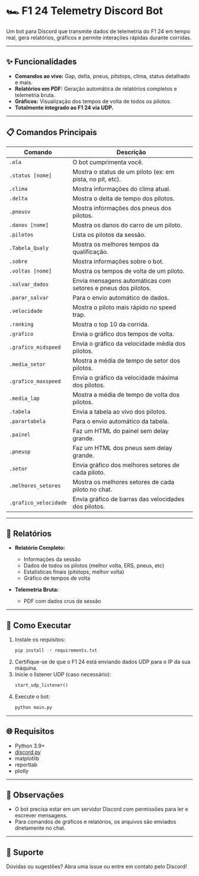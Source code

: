 # 🏎️ F1 24 Telemetry Discord Bot

Um bot para Discord que transmite dados de telemetria do F1 24 em tempo real, gera relatórios, gráficos e permite interações rápidas durante corridas.

---

## ✨ Funcionalidades

- **Comandos ao vivo:** Gap, delta, pneus, pitstops, clima, status detalhado e mais.
- **Relatórios em PDF:** Geração automática de relatórios completos e telemetria bruta.
- **Gráficos:** Visualização dos tempos de volta de todos os pilotos.
- **Totalmente integrado ao F1 24 via UDP.**

---

## 📋 Comandos Principais

| Comando               | Descrição                                                                 |
|-----------------------|---------------------------------------------------------------------------|
| `.ola`                | O bot cumprimenta você.                                                   |
| `.status [nome]`      | Mostra o status de um piloto (ex: em pista, no pit, etc).                 |
| `.clima`              | Mostra informações do clima atual.                                        |
| `.delta`              | Mostra o delta de tempo dos pilotos.                                      |
| `.pneusv`             | Mostra informações dos pneus dos pilotos.                                 |
| `.danos [nome]`       | Mostra os danos do carro de um piloto.                                    |
| `.pilotos`            | Lista os pilotos da sessão.                                               |
| `.Tabela_Qualy`       | Mostra os melhores tempos da qualificação.                                |
| `.sobre`              | Mostra informações sobre o bot.                                           |
| `.voltas [nome]`      | Mostra os tempos de volta de um piloto.                                   |
| `.salvar_dados`       | Envia mensagens automáticas com setores e pneus dos pilotos.              |
| `.parar_salvar`       | Para o envio automático de dados.                                         |
| `.velocidade`         | Mostra o piloto mais rápido no speed trap.                                |
| `.ranking`            | Mostra o top 10 da corrida.                                               |
| `.grafico`            | Envia o gráfico dos tempos de volta.                                      |
| `.grafico_midspeed`   | Envia o gráfico da velocidade média dos pilotos.                          |
| `.media_setor`        | Mostra a média de tempo de setor dos pilotos.                             |
| `.grafico_maxspeed`   | Envia o gráfico da velocidade máxima dos pilotos.                         |
| `.media_lap`          | Mostra a média de tempo de volta dos pilotos.                             |
| `.tabela`             | Envia a tabela ao vivo dos pilotos.                                       |
| `.parartabela`        | Para o envio automático da tabela.                                        |
| `.painel`             | Faz um HTML do painel sem delay grande.                                   |
| `.pneusp`             | Faz um HTML dos pneus sem delay grande.                                   |
| `.setor`              | Envia gráfico dos melhores setores de cada piloto.                        |
| `.melhores_setores`   | Mostra os melhores setores de cada piloto no chat.                        |
| `.grafico_velocidade` | Envia gráfico de barras das velocidades dos pilotos.                      |
---

## 📄 Relatórios

- **Relatório Completo:**  
  - Informações da sessão  
  - Dados de todos os pilotos (melhor volta, ERS, pneus, etc)  
  - Estatísticas finais (pitstops, melhor volta)  
  - Gráfico de tempos de volta

- **Telemetria Bruta:**  
  - PDF com dados crus da sessão

---

## 🚀 Como Executar

1. Instale os requisitos:
    ```bash
    pip install -r requirements.txt
    ```
2. Certifique-se de que o F1 24 está enviando dados UDP para o IP da sua máquina.
3. Inicie o listener UDP (caso necessário):
    ```python
    start_udp_listener()
    ```
4. Execute o bot:
    ```bash
    python main.py
    ```

---

## 🌐 Requisitos

- Python 3.9+
- [discord.py](https://github.com/Rapptz/discord.py)
- matplotlib
- reportlab
- plotly

---

## 📝 Observações

- O bot precisa estar em um servidor Discord com permissões para ler e escrever mensagens.
- Para comandos de gráficos e relatórios, os arquivos são enviados diretamente no chat.

---

## 📧 Suporte

Dúvidas ou sugestões? Abra uma issue ou entre em contato pelo Discord!